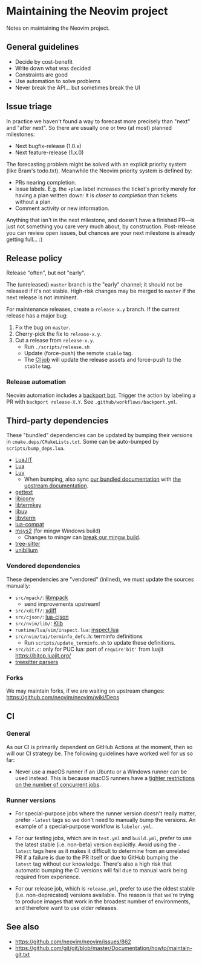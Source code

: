 Maintaining the Neovim project
==============================

Notes on maintaining the Neovim project.

General guidelines
------------------

* Decide by cost-benefit
* Write down what was decided
* Constraints are good
* Use automation to solve problems
* Never break the API... but sometimes break the UI

Issue triage
------------

In practice we haven't found a way to forecast more precisely than "next" and
"after next". So there are usually one or two (at most) planned milestones:

* Next bugfix-release (1.0.x)
* Next feature-release (1.x.0)

The forecasting problem might be solved with an explicit priority system (like
Bram's todo.txt). Meanwhile the Neovim priority system is defined by:

* PRs nearing completion.
* Issue labels. E.g. the `+plan` label increases the ticket's priority merely
  for having a plan written down: it is _closer to completion_ than tickets
  without a plan.
* Comment activity or new information.

Anything that isn't in the next milestone, and doesn't have a finished PR—is
just not something you care very much about, by construction. Post-release you
can review open issues, but chances are your next milestone is already getting
full... :)

Release policy
--------------

Release "often", but not "early".

The (unreleased) `master` branch is the "early" channel; it should not be
released if it's not stable. High-risk changes may be merged to `master` if
the next release is not imminent.

For maintenance releases, create a `release-x.y` branch. If the current release
has a major bug:

1. Fix the bug on `master`.
2. Cherry-pick the fix to `release-x.y`.
3. Cut a release from `release-x.y`.
    * Run `./scripts/release.sh`
    * Update (force-push) the remote `stable` tag.
    * The [CI job](https://github.com/neovim/neovim/blob/3d45706478cd030c3ee05b4f336164bb96138095/.github/workflows/release.yml#L11-L13)
      will update the release assets and force-push to the `stable` tag.

### Release automation

Neovim automation includes a [backport bot](https://github.com/zeebe-io/backport-action).
Trigger the action by labeling a PR with `backport release-X.Y`. See `.github/workflows/backport.yml`.

Third-party dependencies
------------------------

These "bundled" dependencies can be updated by bumping their versions in `cmake.deps/CMakeLists.txt`.
Some can be auto-bumped by `scripts/bump_deps.lua`.

* [LuaJIT](https://github.com/LuaJIT/LuaJIT)
* [Lua](https://www.lua.org/download.html)
* [Luv](https://github.com/luvit/luv)
    * When bumping, also sync [our bundled documentation](https://github.com/neovim/neovim/blob/master/runtime/doc/luvref.txt) with [the upstream documentation](https://github.com/luvit/luv/blob/master/docs.md).
* [gettext](https://ftp.gnu.org/pub/gnu/gettext/)
* [libiconv](https://ftp.gnu.org/pub/gnu/libiconv)
* [libtermkey](https://github.com/neovim/libtermkey)
* [libuv](https://github.com/libuv/libuv)
* [libvterm](http://www.leonerd.org.uk/code/libvterm/)
* [lua-compat](https://github.com/keplerproject/lua-compat-5.3)
* [msys2](https://github.com/msys2/MINGW-packages) (for mingw Windows build)
    * Changes to mingw can [break our mingw build](https://github.com/msys2/MINGW-packages/issues/9946).
* [tree-sitter](https://github.com/tree-sitter/tree-sitter)
* [unibilium](https://github.com/neovim/unibilium)

### Vendored dependencies

These dependencies are "vendored" (inlined), we must update the sources manually:

* `src/mpack/`: [libmpack](https://github.com/libmpack/libmpack)
    * send improvements upstream!
* `src/xdiff/`: [xdiff](https://github.com/git/git/tree/master/xdiff)
* `src/cjson/`: [lua-cjson](https://github.com/openresty/lua-cjson)
* `src/nvim/lib/`: [Klib](https://github.com/attractivechaos/klib)
* `runtime/lua/vim/inspect.lua`: [inspect.lua](https://github.com/kikito/inspect.lua)
* `src/nvim/tui/terminfo_defs.h`: terminfo definitions
    * Run `scripts/update_terminfo.sh` to update these definitions.
* `src/bit.c`: only for PUC lua: port of `require'bit'` from luajit https://bitop.luajit.org/
* [treesitter parsers](https://github.com/neovim/neovim/blob/fcc24e43e0b5f9d801a01ff2b8f78ce8c16dd551/cmake.deps/CMakeLists.txt#L197-L210)

### Forks

We may maintain forks, if we are waiting on upstream changes: https://github.com/neovim/neovim/wiki/Deps

CI
--------------

### General

As our CI is primarily dependent on GitHub Actions at the moment, then so will
our CI strategy be. The following guidelines have worked well for us so far:

* Never use a macOS runner if an Ubuntu or a Windows runner can be used
  instead. This is because macOS runners have a [tighter restrictions on the
  number of concurrent jobs](https://docs.github.com/en/actions/learn-github-actions/usage-limits-billing-and-administration#usage-limits).

### Runner versions

* For special-purpose jobs where the runner version doesn't really matter,
  prefer `-latest` tags so we don't need to manually bump the versions. An
  example of a special-purpose workflow is `labeler.yml`.

* For our testing jobs, which are in `test.yml` and `build.yml`, prefer to use
  the latest stable (i.e. non-beta) version explicitly. Avoid using the
  `-latest` tags here as it makes it difficult to determine from an unrelated
  PR if a failure is due to the PR itself or due to GitHub bumping the
  `-latest` tag without our knowledge. There's also a high risk that automatic
  bumping the CI versions will fail due to manual work being required from
  experience.

* For our release job, which is `release.yml`, prefer to use the oldest stable
  (i.e. non-deprecated) versions available. The reason is that we're trying to
  produce images that work in the broadest number of environments, and
  therefore want to use older releases.

See also
--------

* https://github.com/neovim/neovim/issues/862
* https://github.com/git/git/blob/master/Documentation/howto/maintain-git.txt
